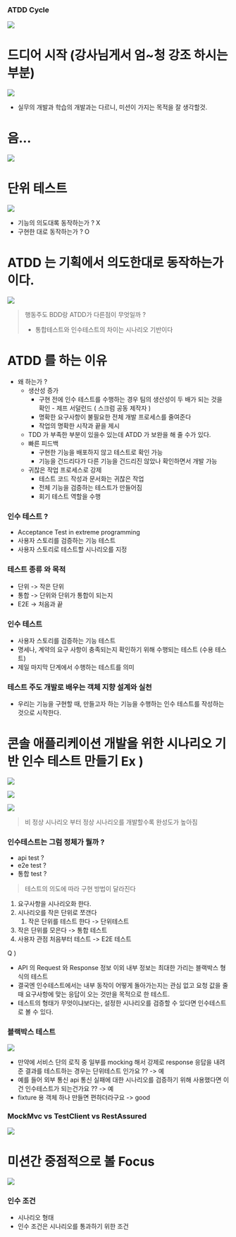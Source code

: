 ### ATDD Cycle 

![](images/ab37a1f7.png)

# 드디어 시작 (강사님게서 엄~청 강조 하시는 부분)
![](images/6b4e26d5.png)
- 실무의 개발과 학습의 개발과는 다르니, 미션이 가지는 목적을 잘 생각할것.

# 음...
![](images/3f1e0b47.png)

# 단위 테스트
![](images/885722cb.png)

- 기능의 의도대록 동작하는가 ? X 
- 구현한 대로 동작하는가 ? O 

# ATDD 는 기획에서 의도한대로 동작하는가 이다.
![](images/98f2e57a.png)

> 행동주도 BDD랑 ATDD가 다른점이 무엇일까 ? 
> - 통합테스트와 인수테스트의 차이는 시나리오 기반이다

# ATDD 를 하는 이유
- 왜 하는가 ?
  - 생산성 증가
    - 구현 전에 인수 테스트를 수행하는 경우 팀의 생산성이 두 배가 되는 것을 확인 - 제프 서덜런드 ( 스크럼 공동 제작자 )
    - 명확한 요구사항이 불필요한 전체 개발 프로세스를 줄여준다
    - 작업의 명확한 시작과 끝을 제시
  - TDD 가 부족한 부분이 있을수 있는데 ATDD 가 보완을 해 줄 수가 있다.
  - 빠른 피드백
    - 구현한 기능을 배포하지 않고 테스트로 확인 가능
    - 기능을 건드리다가 다른 기능을 건드리진 않았나 확인하면서 개발 가능
  - 귀찮은 작업 프로세스로 강제
    - 테스트 코드 작성과 문서화는 귀찮은 작업
    - 전체 기능을 검증하는 테스트가 만들어짐
    - 회기 테스트 역할을 수행

### 인수 테스트 ? 
- Acceptance Test in extreme programming 
- 사용자 스토리를 검증하는 기능 테스트
- 사용자 스토리로 테스트할 시나리오를 지정

### 테스트 종류 와 목적
- 단위 -> 작은 단위
- 통합 -> 단위와 단위가 통합이 되는지
- E2E -> 처음과 끝

### 인수 테스트
- 사용자 스토리를 검증하는 기능 테스트
- 명세나, 계약의 요구 사항이 충족되는지 확인하기 위해 수행되는 테스트 (수용 테스트)
- 제일 마지막 단계에서 수행하는 테스트를 의미

### 테스트 주도 개발로 배우는 객체 지향 설계와 실천
- 우리는 기능을 구현할 때, 만들고자 하는 기능을 수행하는 인수 테스트를 작성하는 것으로 시작한다.

# 콘솔 애플리케이션 개발을 위한 시나리오 기반 인수 테스트 만들기 Ex )
![](images/221fba7f.png)

![](images/84dc014b.png)

![](images/3c042e98.png)

> 비 정상 시나리오 부터 정상 시나리오를 개발할수록 완성도가 높아짐

### 인수테스트는 그럼 정체가 뭘까 ?
- api test ? 
- e2e test ?
- 통합 test ? 

> 테스트의 의도에 따라 구현 방법이 달라진다

1. 요구사항을 시나리오화 한다.
2. 시나리오를 작은 단위로 쪼갠다
   1. 작은 단위를 테스트 한다 -> 단위테스트 
3. 작은 단위를 모은다 -> 통합 테스트
4. 사용자 관점 처음부터 테스트 -> E2E 테스트

Q )
- API 의 Request 와 Response 정보 이외 내부 정보는 최대한 가리는 블랙박스 형식의 테스트
- 결국엔 인수테스트에서는 내부 동작이 어떻게 돌아가는지는 관심 없고 요청 값을 줄 때 요구사항에 맞는 응답이 오는 것만을 목적으로 한 테스트.
- 테스트의 형태가 무엇이냐보다는, 설정한 시나리오를 검증할 수 있다면 인수테스트로 볼 수 있다.

### 블랙박스 테스트
![](images/c79a08fd.png)

- 만약에 서비스 단의 로직 중 일부를 mocking 해서 강제로 response 응답을 내려준 결과를 테스트하는 경우는 단위테스트 인가요 ?? -> 예
- 예를 들어 외부 통신 api 통신 실패에 대한 시나리오를 검증하기 위해 사용했다면 이건 인수테스트가 되는건가요 ?? -> 예
- fixture 용 객체 하나 만들면 편하더라구요 -> good

### MockMvc vs TestClient vs RestAssured
![](images/21550a02.png)


# 미션간 중점적으로 볼 Focus
![](images/146c1c2c.png)

### 인수 조건
- 시나리오 형태
- 인수 조건은 시나리오를 통과하기 위한 조건
